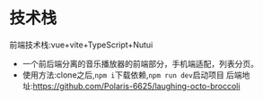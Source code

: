 # 技术栈
前端技术栈:vue+vite+TypeScript+Nutui
- 一个前后端分离的音乐播放器的前端部分，手机端适配，列表分页。
- 使用方法:clone之后,`npm i`下载依赖,`npm run dev`启动项目
后端地址:https://github.com/Polaris-6625/laughing-octo-broccoli